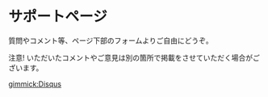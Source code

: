 # サポートページ
質問やコメント等、ページ下部のフォームよりご自由にどうぞ。

注意! いただいたコメントやご意見は別の箇所で掲載をさせていただく場合がございます。

[gimmick:Disqus](gorozobase)
